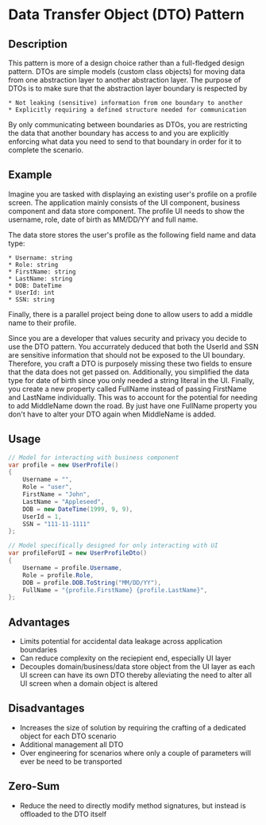 # Data Transfer Object (DTO) Pattern

## Description

This pattern is more of a design choice rather than a full-fledged design pattern.  DTOs are simple models (custom class objects) for moving data from one abstraction layer to another abstraction layer.  The purpose of DTOs is to make sure that the abstraction layer boundary is respected by

    * Not leaking (sensitive) information from one boundary to another
    * Explicitly requiring a defined structure needed for communication

By only communicating between boundaries as DTOs, you are restricting the data that another boundary has access to and you are explicitly enforcing what data you need to send to that boundary in order for it to complete the scenario.

## Example

Imagine you are tasked with displaying an existing user's profile on a profile screen.  The application mainly consists of the UI component, business component and data store component.  The profile UI needs to show the username, role, date of birth as MM/DD/YY and full name.

The data store stores the user's profile as the following field name and data type:

    * Username: string
    * Role: string
    * FirstName: string
    * LastName: string
    * DOB: DateTime
    * UserId: int
    * SSN: string

Finally, there is a parallel project being done to allow users to add a middle name to their profile.

Since you are a developer that values security and privacy you decide to use the DTO pattern. You accurrately deduced that both the UserId and SSN are sensitive information that should not be exposed to the UI boundary.  Therefore, you craft a DTO is purposely missing these two fields to ensure that the data does not get passed on.  Additionally, you simplified the data type for date of birth since you only needed a string literal in the UI.  Finally, you create a new property called FullName instead of passing FirstName and LastName individually.  This was to account for the potential for needing to add MiddleName down the road.  By just have one FullName property you don't have to alter your DTO again when MiddleName is added.

## Usage

``` csharp
// Model for interacting with business component
var profile = new UserProfile()
{
    Username = "",
    Role = "user",
    FirstName = "John",
    LastName = "Appleseed",
    DOB = new DateTime(1999, 9, 9),
    UserId = 1,
    SSN = "111-11-1111"
};

// Model specifically designed for only interacting with UI
var profileForUI = new UserProfileDto()
{
    Username = profile.Username,
    Role = profile.Role,
    DOB = profile.DOB.ToString("MM/DD/YY"),
    FullName = "{profile.FirstName} {profile.LastName}",
};

```

## Advantages

* Limits potential for accidental data leakage across application boundaries
* Can reduce complexity on the reciepient end, especially UI layer
* Decouples domain/business/data store object from the UI layer as each UI screen can have its own DTO thereby alleviating the need to alter all UI screen when a domain object is altered

## Disadvantages

* Increases the size of solution by requiring the crafting of a dedicated object for each DTO scenario
* Additional management all DTO
* Over engineering for scenarios where only a couple of parameters will ever be need to be transported

## Zero-Sum

* Reduce the need to directly modify method signatures, but instead is offloaded to the DTO itself